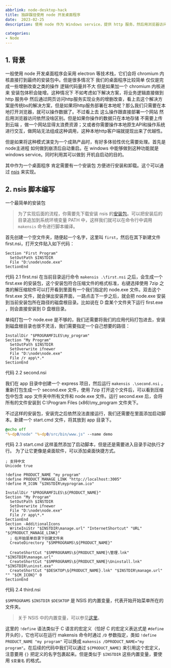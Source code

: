 ```yaml
---
abbrlink: node-desktop-hack
title: 独辟蹊径使用 node 开发桌面程序
date:  2023-02-25
description: 使用 node 作为 Windows service，提供 http 服务，然后用浏览器访问 http 服务来加载网页，来实现类桌面程序的使用效果。

categories:
- Node
---
```

## 1. 背景

一般使用 node 开发桌面程序会采用 electron 等技术栈，它们会将 chromium 内核直接打到最终的安装包中。但是很多情况下 我们的桌面程序比较简单 仅仅是完成一些增删改查之类的操作 逻辑代码量并不大 但是如果加一个 chromium 内核进来 安装包体积会陡增。这种情况下 不如考虑如下解决方案，将业务逻辑直接做到 http 服务中 然后通过网页访问http服务实现业务的增删改查，看上去这个解决方案是传统bs的解决方案，但是如果将http服务部署在本地呢？那么我们只需要在本地打开浏览器，就可以操作数据了。不过看上去 这么操作跟直接部署一个网站 然后用浏览器访问依然没啥区别。但是如果你操作的数据只在本地存储 不需要上传到云端 ，做一个网站显得太浪费资源；又或者你需要操作本地原生API和操作系统进行交互，做网站无法组成这种调用，这种本地http客户端就提现出来了优越性。

但是如果将这种模式演变为一个成熟产品时，有好多体验性优化需要处理。首先是node主进程 如何做到崩溃后自动重启。在 windows 中能够做到这种功能就是 windows service。同时利用其可以做到 开机自启动的目的。

其中作为一个桌面程序 肯定需要有一个安装包 方便进行安装和卸载。这个可以通过 [nsis](https://nsis.sourceforge.io/Main_Page) 来实现。

## 2. nsis 脚本编写
一个最简单的安装包
> 为了实现后面的流程，你需要先下载安装 nsis 的[安装包](https://nsis.sourceforge.io/Download)。可以把安装后的目录追加到系统环境变量 PATH 中，这样我们就可以在命令行中调用 `makensis` 命令进行脚本编译。

首先创建一个空文件夹，随便起一个名字，这里叫 `first`，然后在其下新建文件 first.nsi，打开文件贴入如下代码：
```nsis
Section "First Program"
  SetOutPath $INSTDIR
  File "D:\node\node.exe"
SectionEnd
```
代码 2.1 first.nsi
在当前目录运行命令 `makensis .\first.nsi` 之后，会生成一个 first.exe 的安装包，这个安装包符合压缩文件的格式标准，右键选择使用 7zip 之类的解压缩软件可以打开看到里面有一个我们指定的 node.exe 文件。双击这个 first.exe 文件，就会弹出安装界面，一路点击下一步之后，就会把 node.exe 安装到当前安装包所在路径的磁盘根目录。比如说在 D 盘某个文件夹下运行 first.exe ，则会直接安装到 D 盘根目录。

单纯打包一个 node.exe 是不够的，我们还需要将我们的应用代码打包进去，安装到磁盘根目录也很不灵活，我们需要指定一个自己想要的路径：

```nsis
InstallDir "$PROGRAMFILES\my_program"
Section "My Program"
  SetOutPath $INSTDIR
  SetOverwrite ifnewer
  File "D:\node\node.exe"
  File /r app\*.*
SectionEnd
```
代码 2.2 second.nsi

我们在 app 目录中创建一个 express 项目，然后运行 `makensis .\second.nsi` ，重新打包生成一个 second.exe 文件，使用 7zip 打开这个文件后，可以看到压缩包中包含 app 文件夹中所有文件和 node.exe 文件。运行 second.exe 后，会将所有的文件安装到 C:\Program Files (x86)\my_program 文件夹下。

不过这样的安装包，安装完之后依然没法直接运行，我们还需要在里面添加启动脚本。新建一个 start.cmd 文件，将其放到 app 目录下。
```bat
@echo off
"%~dp0/node" "%~dp0/src/bin/www.js" --name demo
```
代码 2.3 start.cmd
这样虽然添加了启动脚本，但是还是需要进入目录手动执行才行。
为了让它更像是桌面软件，可以添加桌面快捷方式。
```nsis
; 支持中文
Unicode true

!define PRODUCT_NAME "my program"
!define PRODUCT_MANAGE_LINK "http://localhost:3005"
!define M_ICON "$INSTDIR\myprogram.ico"

InstallDir "$PROGRAMFILES\${PRODUCT_NAME}"
Section "My Program"
  SetOutPath $INSTDIR
  SetOverwrite ifnewer
  File "D:\node\node.exe"
  File /r app\*.*
SectionEnd
Section -AdditionalIcons
  WriteIniStr "$INSTDIR\manage.url" "InternetShortcut" "URL" "${PRODUCT_MANAGE_LINK}"
  ; 在开始菜单目录下创建文件夹
  CreateDirectory "$SMPROGRAMS\${PRODUCT_NAME}"

  CreateShortCut "$SMPROGRAMS\${PRODUCT_NAME}\管理.lnk" "$INSTDIR\manage.url"
  CreateShortCut "$SMPROGRAMS\${PRODUCT_NAME}\Uninstall.lnk" "$INSTDIR\uninst.exe"
  CreateShortCut "$DESKTOP\${PRODUCT_NAME}.lnk" "$INSTDIR\manage.url" "" "${M_ICON}" 0
SectionEnd
```
代码 2.4 third.nsi

`$SMPROGRAMS` `$INSTDIR` `$DESKTOP` 是 NSIS 的内置变量，代表开始开始菜单所在的文件夹。
> 关于 NSIS 中的内置变量，可以参见[这里](https://www.nsisfans.com/help/Section4.2.html)。

这里的 `!define` 语法类似于 C 语言的宏定义（恰好 C 的宏定义表达式是 `#define` 开头的），它也可以在运行 makensis 命令时通过 `/D` 参数指定，类如 `!define PRODUCT_NAME "my program"` 可以换成 `makensis /DPRODUCT_NAME="my program"`。在后续的代码中我们可以通过 `${PRODUCT_NAME}` 来引用这个宏定义，注意要用 `{}` 把定义的名字包裹起来。但是类似于 `$INSTDIR` 这些内置变量，要使用 `$变量名` 的格式。




